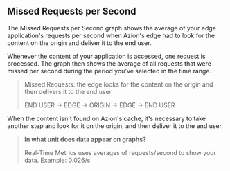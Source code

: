 ## Missed Requests per Second

The Missed Requests per Second graph shows the average of your edge application's requests per second when Azion's edge had to look for the content on the origin and deliver it to the end user.

Whenever the content of your application is accessed, one request is processed. The graph then shows the average of all requests that were missed per second during the period you've selected in the time range.

> Missed Requests: the edge looks for the content on the origin and then delivers it to the end user.
>
> END USER -> EDGE -> ORIGIN -> EDGE -> END USER

When the content isn't found on Azion's cache, it's necessary to take another step and look for it on the origin, and then deliver it to the end user.

> **In what unit does data appear on graphs?**
>
> Real-Time Metrics uses averages of requests/second to show your data. Example: 0.026/s